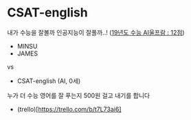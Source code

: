 # CSAT-english
내가 수능을 잘볼까 인공지능이 잘풀까..! ([19년도 수능  AI울프람 : 12점](https://www.sedaily.com/NewsView/1S77NB1A2F))

- MINSU
- JAMES

vs

- CSAT-english (AI, 0세)

누가 더 수능 영어를 잘 푸는지 500원 걸고 내기를 합니다

- (trello)[https://trello.com/b/t7L73ai6]
